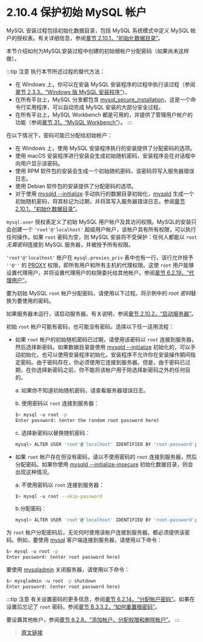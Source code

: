# 2.10.4 保护初始 MySQL 帐户

MySQL 安装过程包括初始化数据目录，包括 MySQL 系统模式中定义 MySQL 帐户的授权表。有关详细信息，参阅[章节 2.10.1，“初始化数据目录”](/2/2.10/2.10.1/data-directory-initialization.html)。

本节介绍如何为MySQL安装过程中创建的初始根帐户分配密码（如果尚未这样做）。

:::tip 注意
执行本节所述过程的替代方法：

- 在 Windows 上，你可以在安装 MySQL 安装程序的过程中执行该过程（参阅[章节 2.3.3，“Windows 版 MySQL 安装程序”](/2/2.3/2.3.3/mysql-installer.html)）。
- 在所有平台上，MySQL 分发都包含 [mysql_secure_installation](/4/4.4/4.4.2/mysql-secure-installation.html)，这是一个命令行实用程序，可以自动完成 MySQL 安装的大部分安全过程。
- 在所有平台上，MySQL Workbench 都是可用的，并提供了管理用户帐户的功能（参阅[章节 31，“MySQL Workbench”](/31/workbench.html)）。
:::

在以下情况下，密码可能已分配给初始帐户：

- 在 Windows 上，使用 MySQL 安装程序执行的安装提供了分配密码的选项。
- 使用 macOS 安装程序进行安装会生成初始随机密码，安装程序会在对话框中向用户显示该密码。
- 使用 RPM 软件包的安装会生成一个初始随机密码，该密码将写入服务器错误日志。
- 使用 Debian 软件包的安装提供了分配密码的选项。
- 对于使用 [mysqld --initialize](/4/4.3/4.3.1/mysqld.html) 手动执行的数据目录初始化，[mysqld](/4/4.3/4.3.1/mysqld.html) 生成一个初始随机密码，将其标记为过期，并将其写入服务器错误日志。参阅[章节 2.10.1，“初始化数据目录”](/2/2.10/2.10.1/data-directory-initialization.html)。

`mysql.user` 授权表定义了初始 MySQL 用户帐户及其访问权限。MySQL的安装只会创建一个 `'root'@'localhost'` 超级用户帐户，该帐户具有所有权限，可以执行任何操作。如果 `root` 密码为空，则 MySQL 安装将不受保护：任何人都能以 `root` *无需密码*连接到 MySQL 服务器，并被授予所有权限。

`'root'@'localhost'` 帐户在 `mysql.proxies_priv` 表中也有一行，该行允许授予 `''@''` 的 [PROXY](/6/6.2/6.2.2/privileges-provided.html) 权限，即所有用户和所有主机的代理权限。这使 `root` 用户能够设置代理用户，并将设置代理用户的权限委托给其他帐户。参阅[章节 6.2.19，“代理用户”](/6/6.2/6.2.19/proxy-users.html)。

要为初始 MySQL `root` 帐户分配密码，请使用以下过程。将示例中的 *root 密码*替换为要使用的密码。

如果服务器未运行，请启动服务器。有关说明，参阅[章节 2.10.2，“启动服务器”](/2/2.10/2.10.2/starting-server.html)。

初始 `root` 帐户可能有密码，也可能没有密码。选择以下任一适用流程：

- 如果 `root` 帐户的初始随机密码已过期，请使用该密码以 `root` 连接到服务器，然后选择新密码。如果数据目录是使用 [mysqld --initialize](/4/4.3/4.3.1/mysqld.html) 初始化的，可以手动初始化，也可以使用安装程序初始化，安装程序不允许你在安装操作期间指定密码。由于密码存在，你必须使用它连接到服务器。但是，由于密码已过期，在你选择新密码之前，你不能将该帐户用于除选择新密码之外的任何目的。

    a. 如果你不知道初始随机密码，请查看服务器错误日志。
    
    b. 使用密码以 `root` 连接到服务器：

    ```bash
    $> mysql -u root -p
    Enter password: (enter the random root password here)
    ```

    c. 选择新密码以替换随机密码：

    ```bash
    mysql> ALTER USER 'root'@'localhost' IDENTIFIED BY 'root-password';
    ```

- 如果 `root` 帐户存在但没有密码，请以不使用密码的 `root` 连接到服务器，然后分配密码。如果你使用 [mysqld --initialize-insecure](/4/4.3/4.3.1/mysqld.html) 初始化数据目录，则会出现这种情况。

    a. 不使用密码以 `root` 连接到服务器：

    ```bash
    $> mysql -u root --skip-password
    ```

    b.分配密码：

    ```bash
    mysql> ALTER USER 'root'@'localhost' IDENTIFIED BY 'root-password';
    ```

为 `root` 帐户分配密码后，无论何时使用该帐户连接到服务器，都必须提供该密码。例如，要使用 [mysql](/4/4.5/4.5.1/mysql.html) 客户端连接到服务器，请使用以下命令：

```bash
$> mysql -u root -p
Enter password: (enter root password here)
```

要使用 [mysqladmin](/4/4.5/4.5.2/mysqladmin.html) 关闭服务器，请使用以下命令：

```bash
$> mysqladmin -u root -p shutdown
Enter password: (enter root password here)
```

:::tip 注意
有关设置密码的更多信息，参阅[章节 6.2.14，“分配帐户密码”](/6/6.2/6.2.14/assigning-passwords.html)。如果在设置后忘记了 `root` 密码，参阅[章节 B.3.3.2，“如何重置根密码”](/b/b.3/b.3.3/b.3.3.2/resetting-permissions.html)。

要设置其他帐户，参阅[章节 6.2.8，“添加帐户、分配权限和删除帐户”](/6/6.2/6.2.8/creating-accounts.html)。
:::

> [原文链接](https://dev.mysql.com/doc/refman/8.0/en/default-privileges.html)
